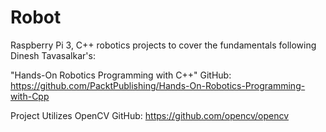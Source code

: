 # Robot
Raspberry Pi 3, C++ robotics projects to cover the fundamentals following Dinesh Tavasalkar's:

"Hands-On Robotics Programming with C++"
GitHub: https://github.com/PacktPublishing/Hands-On-Robotics-Programming-with-Cpp

Project Utilizes OpenCV
GitHub: https://github.com/opencv/opencv
